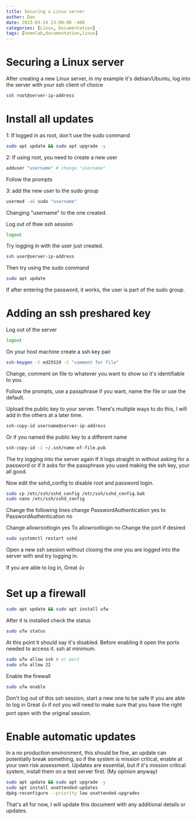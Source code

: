 ```yaml
---
title: Securing a Linux server
author: Dan
date: 2023-03-24 23:00:00 -400
categories: [Linux, Documentation]
tags: [homelab,documentation,linux]
---
```



# Securing a Linux server
After creating a new Linux server, in my example it's debian/Ubuntu, log into the server with your ssh client of choice

```bash
ssh root@server-ip-address
```

# Install all updates

1: If logged in as root, don't use the sudo command 
```bash
sudo apt update && sudo apt upgrade -y
```
2: If using root, you need to create a new user
```bash
adduser "username" # change "username" 
```
Follow the prompts

3: add the new user to the sudo group
```bash
usermod -aG sudo "username"
```
Changing "username" to the one created.

Log out of thee ssh session
```bash
logout
```

Try logging in with the user just created.

```bash
ssh user@server-ip-address
```

Then try using the sudo command
```bash
sudo apt update
```

If after entering the password, it works, the user is part of the sudo group.

# Adding an ssh preshared key

Log out of the server
```bash
logout
```

On your host machine create a ssh key pair

```bash
ssh-keygen -t ed25519 -C "comment for file"
```

Change, comment on file to whatever you want to show so it's identifiable to you.

Follow the prompts, use a passphrase if you want, name the file or use the default.

Upload the public key to your server. There's multiple ways to do this, I will add in the others at a later time.

```bash
ssh-copy-id username@server-ip-address
```

Or if you named the public key to a different name 

```bash
ssh-copy-id -i ~/.ssh/name-of-file.pub
```

The try logging into the server again
If it logs straight in without asking for a password or if it asks for the passphrase you used making the ssh key, your all good.

Now edit the sshd_config to disable root and password login.

```bash
sudo cp /etc/ssh/sshd_config /etc/ssh/sshd_config.bak
sudo nano /etc/ssh/sshd_config
```
Change the following lines
change 
PasswordAuthentication yes 
to PasswordAuthentication no

Change
allowrootlogin yes
To allowrootlogin no
Change the port if desired

```bash
sudo systemctl restart sshd
```
Open a new ssh session without closing the one you are logged into the server with and try logging in.

If you are able to log in, Great 👍

# Set up a firewall

```bash
sudo apt update && sudo apt install ufw
```
After it is installed check the status

```bash
sudo ufw status
```
At this point it should say it's disabled.
Before enabling it open the ports needed to access it. ssh at minimum.

```bash
sudo ufw allow ssh # or port
sudo ufw allow 22
```
Enable the firewall
```bash
sudo ufw enable
```

Don't log out of this ssh session, start a new one to be safe
If you are able to log in Great 👍 if not you will need to make sure that you have the right port open with the original session.

# Enable automatic updates

In a no production environment, this should be fine, an update can potentially break something, so if the system is mission critical, enable at your own risk assessment.
Updates are essential, but if it's mission critical system, install them on a test server first.
(My opinion anyway)

```bash
sudo apt update && sudo apt upgrade -y
sudo apt install unattended-updates
dpkg-reconfigure --priority low unattended-upgrades
```

That's all for now, I will update this document with any additional details or updates.



